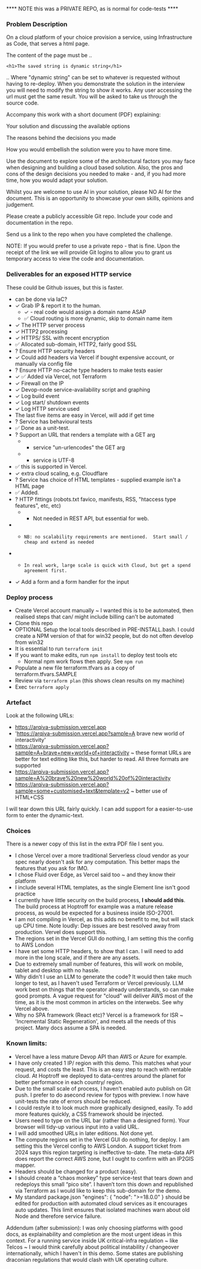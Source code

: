 **** NOTE this was a PRIVATE REPO, as is normal for code-tests ****

### Problem Description

On a cloud platform of your choice provision a service, using Infrastructure as Code, that serves a html page.

The content of the page must be ..

    <h1>The saved string is dynamic string</h1>

.. Where "dynamic string" can be set to whatever is requested without having to re-deploy. When you demonstrate the solution in the interview you will need to modify the string to show it works. Any user accessing the url must get the same result. You will be asked to take us through the source code.

Accompany this work with a short document (PDF) explaining:

Your solution and discussing the available options

The reasons behind the decisions you made

How you would embellish the solution were you to have more time.

Use the document to explore some of the architectural factors you may face when designing and building a cloud based solution. Also, the pros and cons of the design decisions you needed to make - and, if you had more time, how you would adapt your solution.

Whilst you are welcome to use AI in your solution, please NO AI for the document. This is an opportunity to showcase your own skills, opinions and judgement.

Please create a publicly accessible Git repo. Include your code and documentation in the repo.

Send us a link to the repo when you have completed the challenge.

NOTE: If you would prefer to use a private repo - that is fine. Upon the receipt of the link we will provide Git logins to allow you to grant us temporary access to view the code and documentation.


### Deliverables for an exposed HTTP service

These could be Github issues, but this is faster.

- can be done via IaC?
- ✓ Grab IP & report it to the human.
  - ✓ - real code would assign a domain name ASAP
  - ✅ Cloud routing is more dynamic, skip to domain name item
- ✓ The HTTP server process
- ✓ HTTP2 processing
- ✓ HTTPS/ SSL with recent encryption
- ✅ Allocated sub-domain, HTTP2, fairly good SSL
- ? Ensure HTTP security headers
- ✓ Could add headers via Vercel if bought expensive account, or manually via config file
- ? Ensure HTTP no-cache type headers to make tests easier
- ✓ ✅ Added via Vercel, not Terraform
- ✓ Firewall on the IP
- ✓ Devop-node service-availability script and graphing
- ✓ Log build event
- ✓ Log start/ shutdown events
- ✓ Log HTTP service used
- The last five items are easy in Vercel, will add if get time
- ? Service has behavioural tests
- ✅ Done as a unit-test.
- ? Support an URL that renders a template with a GET arg
  - - service "un-urlencodes" the GET arg
  - - service is UTF-8
- ✅ this is supported in Vercel.
- ✓ extra cloud scaling, e.g. Cloudflare
- ? Service has choice of HTML templates - supplied example isn't a HTML page
- ✅ Added.
- ? HTTP fittings (robots.txt favico, manifests, RSS, "htaccess type features", etc, etc)
  - - Not needed in REST API, but essential for web.
- -     NB: no scalability requirements are mentioned.  Start small / cheap and extend as needed
- -     In real work, large scale is quick with Cloud, but get a spend agreement first.
- ✓ Add a form and a form handler for the input


### Deploy process

- Create Vercel account manually ~ I wanted this is to be automated, then realised steps that can/ might include billing can't be automated
- Clone this repo
- OPTIONAL Setup the local tools described in PRE-INSTALL.bash. I could create a NPM version of that for win32 people, but do not often develop from win32
- It is essential to run `terraform init`
- If you want to make edits, run `npm install` to deploy test tools etc
   - Normal npm work flows then apply.  See ` npm run ` 
- Populate a new file terraform.tfvars as a copy of terraform.tfvars.SAMPLE
- Review via `terraform plan` (this shows clean results on my machine)
- Exec `terraform apply`


### Artefact

Look at the following URLs:

- https://arqiva-submission.vercel.app
- 'https://arqiva-submission.vercel.app?sample=A brave new world of interactivity'
- https://arqiva-submission.vercel.app?sample=A+brave+new+world+of+interactivity ~ these format URLs are better for text editing like this, but harder to read. All three formats are supported
- https://arqiva-submission.vercel.app?sample=A%20brave%20new%20world%20of%20interactivity
- https://arqiva-submission.vercel.app?sample=some+customised+text&template=v2 ~ better use of HTML+CSS

I will tear down this URL fairly quickly. I can add support for a easier-to-use form to enter the dynamic-text.


### Choices

There is a newer copy of this list in the extra PDF file I sent you.

- I chose Vercel over a more traditional Serverless cloud vendor as your spec nearly doesn't ask for any computation. This better maps the features that you ask for IMO.
- I chose Fluid over Edge, as Vercel said too ~ and they know their platform
- I include several HTML templates, as the single Element line isn't good practice
- I currently have little security on the build process, **I should add this**. The build process at Hoptroff for example was a mature release process, as would be expected for a business inside ISO-27001.
- I am not compiling in Vercel, as this adds no benefit to me, but will stack up CPU time. Note loudly: Dep issues are best resolved away from production. Vervel does support this.
- The regions set in the Vercel GUI do nothing, I am setting this the config to AWS London
- I have set some HTTP headers, to show that I can. I will need to add more in the long scale, and if there are any assets.
- Due to extremely small number of features, this will work on mobile, tablet and desktop with no hassle.
- Why didn't I use an LLM to generate the code? It would then take much longer to test, as I haven't used Terraform or Vercel previously. LLM work best on things that the operator already understands, so can make good prompts. A vague request for "cloud" will deliver AWS most of the time, as it is the most common in articles on the interwebs. See why Vercel above.
- Why no SPA framework (React etc)? Vercel is a framework for ISR ~ 'Incremental Static Regeneration', and meets all the needs of this project. Many docs assume a SPA is needed.


### Known limits:

- Vercel have a less mature Devop API than AWS or Azure for example.
- I have only created 1 IP/ region with this demo. This matches what your request, and costs the least. This is an easy step to reach with rentable cloud. At Hoptroff we deployed to data-centres around the planet for better performance in each country/ region.
- Due to the small scale of process, I haven’t enabled auto publish on Git push. I prefer to do asecond review for typos with preview. I now have unit-tests the rate of errors should be reduced.
- I could restyle it to look much more graphically designed, easily. To add more features quickly, a CSS framework should be injected.
- Users need to type on the URL bar (rather than a designed form). Your browser will tidy-up various input into a valid URL.
- I will add smoothed URLs in later editions. Not done yet.
- The compute regions set in the Vercel GUI do nothing, for deploy. I am setting this the Vercel config to AWS London. A support ticket from 2024 says this region targeting is ineffective to-date. The meta-data API does report the correct AWS zone, but I ought to confirm with an IP2GIS mapper.
- Headers should be changed for a product (easy).
- I should create a “chaos monkey” type service-test that tears down and redeploys this small “pico site”. I haven’t torn this down and republished via Terraform as I would like to keep this sub-domain for the demo.
- My standard package.json "engines": { "node": ">=18.0.0" } should be edited for production with automated cloud services as it encourages auto updates. This limit ensures that isolated machines warn about old Node and therefore service failure.

Addendum (after submission): I was only choosing platforms with good docs, as explainability and completion are the most urgent ideas in this context.   For a running service inside UK critical-infra regulation ~ like Telcos ~ I would think carefully about political instability / changeover internationally, which I haven't in this demo.   Some states are publishing draconian regulations that would clash with UK operating culture.   

